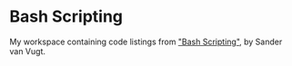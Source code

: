 # Bash Scripting

My workspace containing code listings from ["Bash
Scripting"](http://www.informit.com/store/bash-scripting-complete-video-course-9780134580524),
by Sander van Vugt.
